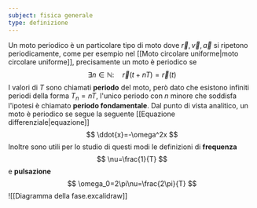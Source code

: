 ```yaml
---
subject: fisica generale
type: definizione
---
```

Un moto periodico è un particolare tipo di moto dove $\vec{r},\vec{v},\vec{a}$ si ripetono periodicamente, come per esempio nel [[Moto circolare uniforme|moto circolare uniforme]], precisamente un moto è periodico se
$$
\exists n\in\mathbb{N}:\quad \vec{r}(t+nT)=\vec{r}(t)
$$
I valori di $T$ sono chiamati **periodo** del moto, però dato che esistono infiniti periodi della forma $T_n=nT$, l'unico periodo con $n$ minore che soddisfa l'ipotesi è chiamato  **periodo fondamentale**.
Dal punto di vista analitico, un moto è periodico se segue la seguente [[Equazione differenziale|equazione]]
$$
\ddot{x}=-\omega^2x
$$
Inoltre sono utili per lo studio di questi modi le definizioni di **frequenza**
$$
\nu=\frac{1}{T}
$$
e **pulsazione**
$$
\omega_0=2\pi\nu=\frac{2\pi}{T}
$$
![[Diagramma della fase.excalidraw]]